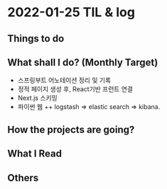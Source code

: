 # 2022-01-25 TIL & log

## Things to do


## What shall I do? (Monthly Target)
- 스프링부트 어노테이션 정리 및 기록
- 정적 페이지 생성 후, React기반 프런트 연결
- Next.js 스키밍
- 파이썬 웹 ++ logstash => elastic search => kibana.

## How the projects are going?
  
## What I Read

## Others